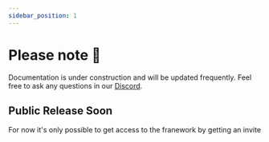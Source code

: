 ```yaml
---
sidebar_position: 1
---
```


# Please note 📝

Documentation is under construction and will be updated frequently. Feel free to ask any questions in our 
[Discord](https://discord.gg/z2hu3t9J).

## Public Release Soon

For now it's only possible to get access to the franework by getting an invite 